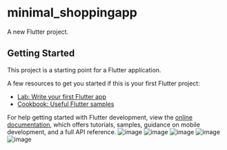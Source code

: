 # minimal_shoppingapp

A new Flutter project.

## Getting Started

This project is a starting point for a Flutter application.

A few resources to get you started if this is your first Flutter project:

- [Lab: Write your first Flutter app](https://docs.flutter.dev/get-started/codelab)
- [Cookbook: Useful Flutter samples](https://docs.flutter.dev/cookbook)

For help getting started with Flutter development, view the
[online documentation](https://docs.flutter.dev/), which offers tutorials,
samples, guidance on mobile development, and a full API reference.
![image](https://github.com/Pyroki/minimal_shopping_app/assets/99021445/17126dc4-3086-46d7-bebc-f79c702bfb6b)
![image](https://github.com/Pyroki/minimal_shopping_app/assets/99021445/e5c05efa-e100-42a2-889f-f99aafa84457)
![image](https://github.com/Pyroki/minimal_shopping_app/assets/99021445/43b3a420-c585-4ec5-bddb-cf802d39d2d5)
![image](https://github.com/Pyroki/minimal_shopping_app/assets/99021445/60d22d55-cb72-49a3-a857-234bf493dbf2)
![image](https://github.com/Pyroki/minimal_shopping_app/assets/99021445/933d9310-1adc-4e08-a010-f9f5631e2bca)
